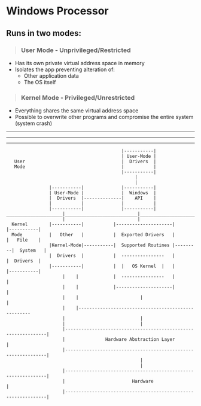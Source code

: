 # Windows Processor

## **Runs in two modes:**

> ### **User Mode - Unprivileged/Restricted**
- Has its own private virtual address space in memory
- Isolates the app preventing alteration of:
    - Other application data
    - The OS itself

> ### **Kernel Mode - Privileged/Unrestricted**

- Everything shares the same virtual address space
- Possible to overwrite other programs and compromise the entire system (system crash)

---
---
---

```text
                                           |-----------|
                                           | User-Mode |
   User                                    |  Drivers  |
   Mode                                    |           |  
                                           |-----------|
                                                |
                                                |
                |-----------|              |-----------|
                | User-Mode |              |  Windows  |
                |  Drivers  |--------------|    API    |
                |           |              |           |
                |-----------|              |-----------|
_____________________|___________________________|_________________________________________________
                     |                           |
  Kernel        |-----------|           |---------------------|         |-----------|
  Mode          |   Other   |           |  Exported Drivers   |         |   File    |
                |Kernel-Mode|-----------|  Supported Routines |---------|  System   |
                |  Drivers  |           |  ----------------   |         |  Drivers  |
                |-----------|           |  |   OS Kernel  |   |         |-----------|
                     |    |             |  ----------------   |               |
                     |    |             |---------------------|               |
                     |    |                       |                           |
                     |    |----------------------------------------------------
                     |                            |
                     |                            |
                     |---------------------------------------------------------------|
                     |               Hardware Abstraction Layer                      |
                     |---------------------------------------------------------------|
                                                  |
                                                  |
                     |---------------------------------------------------------------|
                     |                         Hardware                              |
                     |---------------------------------------------------------------|
```
